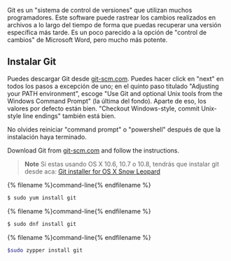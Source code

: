 Git es un "sistema de control de versiones" que utilizan muchos programadores. Este software puede rastrear los cambios realizados en archivos a lo largo del tiempo de forma que puedas recuperar una versión específica más tarde. Es un poco parecido a la opción de "control de cambios" de Microsoft Word, pero mucho más potente.

## Instalar Git

<!--sec data-title="Installing Git: Windows" data-id="git_install_windows"
data-collapse=true ces-->

Puedes descargar Git desde [git-scm.com](https://git-scm.com/). Puedes hacer click en "next" en todos los pasos a excepción de uno; en el quinto paso titulado "Adjusting your PATH environment", escoge "Use Git and optional Unix tools from the Windows Command Prompt" (la última del fondo). Aparte de eso, los valores por defecto están bien. "Checkout Windows-style, commit Unix-style line endings" también está bien.

No olvides reiniciar "command prompt" o "powershell" después de que la instalación haya terminado. <!--endsec-->

<!--sec data-title="Installing Git: OS X" data-id="git_install_OSX"
data-collapse=true ces-->

Download Git from [git-scm.com](https://git-scm.com/) and follow the instructions.

> **Note** Si estas usando OS X 10.6, 10.7 o 10.8, tendrás que instalar git desde aca: [Git installer for OS X Snow Leopard](https://sourceforge.net/projects/git-osx-installer/files/git-2.3.5-intel-universal-snow-leopard.dmg/download)

<!--endsec-->

<!--sec data-title="Installing Git: Debian or Ubuntu" data-id="git_install_debian_ubuntu"
data-collapse=true ces-->

{% filename %}command-line{% endfilename %}

```bash
$ sudo yum install git
```

<!--endsec-->

<!--sec data-title="Installing Git: Fedora" data-id="git_install_fedora"
data-collapse=true ces-->

{% filename %}command-line{% endfilename %}

```bash
$ sudo dnf install git
```

<!--endsec-->

<!--sec data-title="Installing Git: openSUSE" data-id="git_install_openSUSE"
data-collapse=true ces-->

{% filename %}command-line{% endfilename %}

```bash
$sudo zypper install git
```

<!--endsec-->